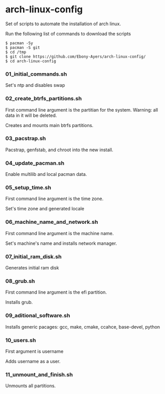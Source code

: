 # arch-linux-config

Set of scripts to automate the installation of arch linux.

Run the following list of commands to download the scripts
```
$ pacman -Sy
$ pacman -S git
$ cd /tmp
$ git clone https://github.com/Ebony-Ayers/arch-linux-config/
$ cd arch-linux-config
```

### 01_initial_commands.sh
Set's ntp and disables swap

### 02_create_btrfs_partitions.sh
First command line argument is the partitian for the system. Warning: all data in it will be deleted.

Creates and mounts main btrfs partitions.

### 03_pacstrap.sh
Pacstrap, genfstab, and chroot into the new install.

### 04_update_pacman.sh
Enable multilib and local pacman data.

### 05_setup_time.sh
First command line argument is the time zone.

Set's time zone and generated locale

### 06_machine_name_and_network.sh
First command line argument is the machine name.

Set's machine's name and installs network manager.

### 07_initial_ram_disk.sh
Generates initial ram disk

### 08_grub.sh
First command line argument is the efi partition.

Installs grub.

### 09_aditional_software.sh
Installs generic pacages: gcc, make, cmake, ccahce, base-devel, python

### 10_users.sh
First argument is username

Adds username as a user.

### 11_unmount_and_finish.sh
Unmounts all partitions.
